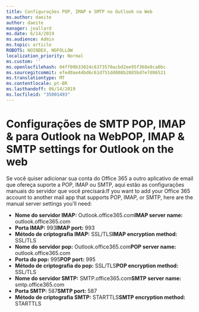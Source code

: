 ```yaml
---
title: Configurações POP, IMAP e SMTP no Outlook na Web
ms.author: daeite
author: daeite
manager: joallard
ms.date: 6/14/2019
ms.audience: Admin
ms.topic: article
ROBOTS: NOINDEX, NOFOLLOW
localization_priority: Normal
ms.custom: ''
ms.openlocfilehash: 04ff09b33024c6373570acbd2ee95f368e8ca0bc
ms.sourcegitcommit: efed0ae44bd6c61d751dd008b2885bd7e7d86521
ms.translationtype: MT
ms.contentlocale: pt-BR
ms.lasthandoff: 06/14/2019
ms.locfileid: "35001493"
---
```

# <a name="pop-imap--smtp-settings-for-outlook-on-the-web"></a><span data-ttu-id="d2637-102">Configurações de SMTP POP, IMAP & para Outlook na Web</span><span class="sxs-lookup"><span data-stu-id="d2637-102">POP, IMAP & SMTP settings for Outlook on the web</span></span>

<span data-ttu-id="d2637-103">Se você quiser adicionar sua conta do Office 365 a outro aplicativo de email que ofereça suporte a POP, IMAP ou SMTP, aqui estão as configurações manuais do servidor que você precisará:</span><span class="sxs-lookup"><span data-stu-id="d2637-103">If you want to add your Office 365 account to another mail app that supports POP, IMAP, or SMTP, here are the manual server settings you'll need:</span></span>
  
- <span data-ttu-id="d2637-104">**Nome do servidor IMAP:** Outlook.office365.com</span><span class="sxs-lookup"><span data-stu-id="d2637-104">**IMAP server name:** outlook.office365.com</span></span>
- <span data-ttu-id="d2637-105">**Porta IMAP:** 993</span><span class="sxs-lookup"><span data-stu-id="d2637-105">**IMAP port:** 993</span></span>
- <span data-ttu-id="d2637-106">**Método de criptografia IMAP:** SSL/TLS</span><span class="sxs-lookup"><span data-stu-id="d2637-106">**IMAP encryption method:** SSL/TLS</span></span>
- <span data-ttu-id="d2637-107">**Nome do servidor pop:** Outlook.office365.com</span><span class="sxs-lookup"><span data-stu-id="d2637-107">**POP server name:** outlook.office365.com</span></span>  
- <span data-ttu-id="d2637-108">**Porta do pop:** 995</span><span class="sxs-lookup"><span data-stu-id="d2637-108">**POP port:** 995</span></span>  
- <span data-ttu-id="d2637-109">**Método de criptografia do pop:** SSL/TLS</span><span class="sxs-lookup"><span data-stu-id="d2637-109">**POP encryption method:** SSL/TLS</span></span>  
- <span data-ttu-id="d2637-110">**Nome do servidor SMTP:** SMTP.office365.com</span><span class="sxs-lookup"><span data-stu-id="d2637-110">**SMTP server name:** smtp.office365.com</span></span>
- <span data-ttu-id="d2637-111">**Porta SMTP:** 587</span><span class="sxs-lookup"><span data-stu-id="d2637-111">**SMTP port:** 587</span></span>
- <span data-ttu-id="d2637-112">**Método de criptografia SMTP:** STARTTLS</span><span class="sxs-lookup"><span data-stu-id="d2637-112">**SMTP encryption method:** STARTTLS</span></span>